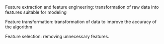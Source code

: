 Feature extraction and feature engineering: transformation of raw data into features suitable for modeling

Feature transformation: transformation of data to improve the accuracy of the algorithm

Feature selection: removing unnecessary features.
